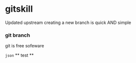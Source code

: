 # gitskill
Updated upstream
creating a new branch is quick AND simple
### git branch
git is free sofeware

`json`
** test **
